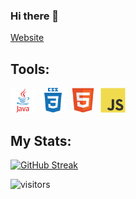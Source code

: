 ### Hi there 👋

[Website](https://www.driesbielen.be)

## Tools: 

<img src="https://github.com/devicons/devicon/blob/master/icons/java/java-original-wordmark.svg" title="Java" alt="Java" width="40" height="40"/>&nbsp;
<img src="https://github.com/devicons/devicon/blob/master/icons/css3/css3-plain-wordmark.svg"  title="CSS3" alt="CSS" width="40" height="40"/>&nbsp;
<img src="https://github.com/devicons/devicon/blob/master/icons/html5/html5-original.svg" title="HTML5" alt="HTML" width="40" height="40"/>&nbsp;
<img src="https://github.com/devicons/devicon/blob/master/icons/javascript/javascript-original.svg" title="JavaScript" alt="JavaScript" width="40" height="40"/>&nbsp;

## My Stats:
[![GitHub Streak](http://github-readme-streak-stats.herokuapp.com?user=Driesjuhhhh&theme=dark&background=000000)](https://git.io/streak-stats)

![visitors](https://visitor-badge.laobi.icu/badge?page_id=Driesjuhhhh.Driesjuhhhh)

